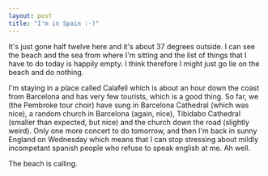 ```yaml
---
layout: post
title: "I'm in Spain :-)"
---
```

It's just gone half twelve here and it's about 37 degrees outside. I can see
the beach and the sea from where I'm sitting and the list of things that I
have to do today is happily empty. I think therefore I might just go lie on
the beach and do nothing.

I'm staying in a place called Calafell which is about an hour down the coast
from Barcelona and has very few tourists, which is a good thing. So far, we
(the Pembroke tour choir) have sung in Barcelona Cathedral (which was nice), a
random church in Barcelona (again, nice), Tibidabo Cathedral (smaller than
expected, but nice) and the church down the road (slightly weird). Only one
more concert to do tomorrow, and then I'm back in sunny England on Wednesday
which means that I can stop stressing about mildly incompetant spanish people
who refuse to speak english at me. Ah well.

The beach is calling.
